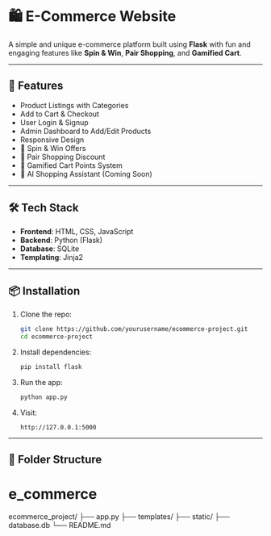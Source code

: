 # 🛍️ E-Commerce Website

A simple and unique e-commerce platform built using **Flask** with fun and engaging features like **Spin & Win**, **Pair Shopping**, and **Gamified Cart**.

---

## 🚀 Features

- Product Listings with Categories
- Add to Cart & Checkout
- User Login & Signup
- Admin Dashboard to Add/Edit Products
- Responsive Design
- 🎁 Spin & Win Offers
- 🤝 Pair Shopping Discount
- 🎯 Gamified Cart Points System
- 🧠 AI Shopping Assistant (Coming Soon)

---

## 🛠️ Tech Stack

- **Frontend**: HTML, CSS, JavaScript
- **Backend**: Python (Flask)
- **Database**: SQLite
- **Templating**: Jinja2

---

## 📦 Installation

1. Clone the repo:
    ```bash
    git clone https://github.com/yourusername/ecommerce-project.git
    cd ecommerce-project
    ```

2. Install dependencies:
    ```bash
    pip install flask
    ```

3. Run the app:
    ```bash
    python app.py
    ```

4. Visit:
    ```
    http://127.0.0.1:5000
    ```

---

## 📁 Folder Structure

# e_commerce
ecommerce_project/
├── app.py
├── templates/
├── static/
├── database.db
└── README.md
